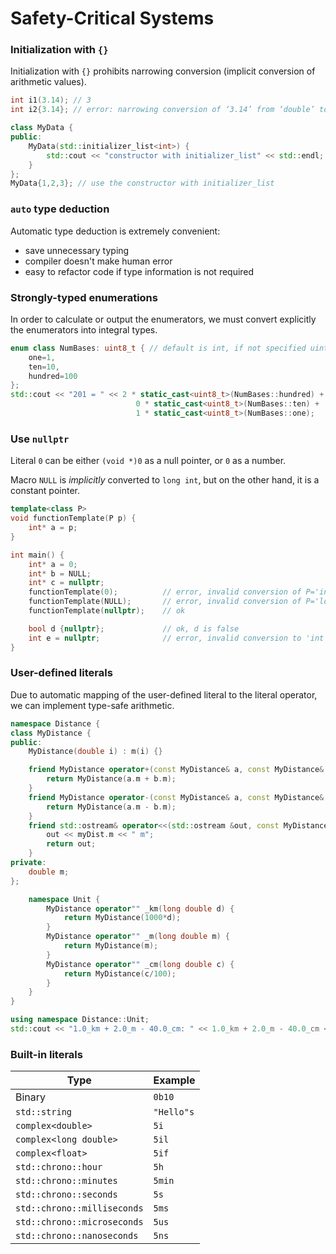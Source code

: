 # Safety-Critical Systems

### Initialization with `{}`

Initialization with `{}` prohibits narrowing conversion (implicit conversion of arithmetic values).

```c++
int i1(3.14); // 3
int i2{3.14}; // error: narrowing conversion of ‘3.14’ from ‘double’ to ‘int’

class MyData {
public:
    MyData(std::initializer_list<int>) {
        std::cout << "constructor with initializer_list" << std::endl;
    }
};
MyData{1,2,3}; // use the constructor with initializer_list
```

### `auto` type deduction

Automatic type deduction is extremely convenient:
+ save unnecessary typing
+ compiler doesn't make human error
+ easy to refactor code if type information is not required

### Strongly-typed enumerations

In order to calculate or output the enumerators, we must convert explicitly the enumerators into integral types.

```c++
enum class NumBases: uint8_t { // default is int, if not specified uint8_t
    one=1,
    ten=10,
    hundred=100
};
std::cout << "201 = " << 2 * static_cast<uint8_t>(NumBases::hundred) +
                            0 * static_cast<uint8_t>(NumBases::ten) +
                            1 * static_cast<uint8_t>(NumBases::one);
```

### Use `nullptr`

Literal `0` can be either `(void *)0` as a null pointer, or `0` as a number.

Macro `NULL` is *implicitly* converted to `long int`, but on the other hand, it is a constant pointer.

```c++
template<class P>
void functionTemplate(P p) {
    int* a = p;
}

int main() {
    int* a = 0;
    int* b = NULL;
    int* c = nullptr;
    functionTemplate(0);          // error, invalid conversion of P='int' to 'int*'
    functionTemplate(NULL);       // error, invalid conversion of P='long int' to 'int*'
    functionTemplate(nullptr);    // ok

    bool d {nullptr};             // ok, d is false
    int e = nullptr;              // error, invalid conversion to 'int'
}
```

### User-defined literals

Due to automatic mapping of the user-defined literal to the literal operator, we can implement type-safe arithmetic.

```c++
namespace Distance {
class MyDistance {
public:
    MyDistance(double i) : m(i) {}

    friend MyDistance operator+(const MyDistance& a, const MyDistance& b) {
        return MyDistance(a.m + b.m);
    }
    friend MyDistance operator-(const MyDistance& a, const MyDistance& b) {
        return MyDistance(a.m - b.m);
    }
    friend std::ostream& operator<<(std::ostream &out, const MyDistance& myDist) {
        out << myDist.m << " m";
        return out;
    }
private:
    double m;
};

    namespace Unit {
        MyDistance operator"" _km(long double d) {
            return MyDistance(1000*d);
        }
        MyDistance operator"" _m(long double m) {
            return MyDistance(m);
        }
        MyDistance operator"" _cm(long double c) {
            return MyDistance(c/100);
        }
    }
}

using namespace Distance::Unit;
std::cout << "1.0_km + 2.0_m - 40.0_cm: " << 1.0_km + 2.0_m - 40.0_cm << std::endl; // 1001.6m
```

### Built-in literals

| Type                        | Example    |
|-----------------------------|------------|
| Binary                      | `0b10`     |
| `std::string`               | `"Hello"s` |
| `complex<double>`           | `5i`       |
| `complex<long double>`      | `5il`      |
| `complex<float>`            | `5if`      |
| `std::chrono::hour`         | `5h`       |
| `std::chrono::minutes`      | `5min`     |
| `std::chrono::seconds`      | `5s`       |
| `std::chrono::milliseconds` | `5ms`      |
| `std::chrono::microseconds` | `5us`      |
| `std::chrono::nanoseconds`  | `5ns`      |
